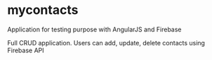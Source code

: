 # mycontacts
Application for testing purpose with AngularJS and Firebase

Full CRUD application. Users can add, update, delete contacts using Firebase API
